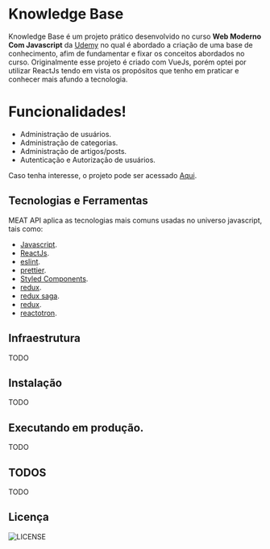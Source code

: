 # Knowledge Base

Knowledge Base é um projeto prático desenvolvido no curso **Web Moderno Com Javascript** da [Udemy](https://www.udemy.com/) no qual é abordado a criação de uma base de conhecimento, afim de fundamentar e fixar os conceitos
abordados no curso. Originalmente esse projeto é criado com VueJs, porém optei por utilizar ReactJs
tendo em vista os propósitos que tenho em praticar e conhecer mais afundo a tecnologia.

# Funcionalidades!

-   Administração de usuários.
-   Administração de categorias.
-   Administração de artigos/posts.
-   Autenticação e Autorização de usuários.

Caso tenha interesse, o projeto pode ser acessado [Aqui](https://knowledge-base-frontend.netlify.app/).

## Tecnologias e Ferramentas

MEAT API aplica as tecnologias mais comuns usadas no universo javascript, tais como:

-   [Javascript]().
-   [ReactJs]().
-   [eslint]().
-   [prettier]().
-   [Styled Components]().
-   [redux]().
-   [redux saga]().
-   [redux]().
-   [reactotron]().

## Infraestrutura

TODO

## Instalação

TODO

## Executando em produção.

TODO

## TODOS

TODO

## Licença

![LICENSE](https://img.shields.io/badge/license-MIT-%23F8952D)
